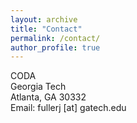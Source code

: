 ```yaml
---
layout: archive
title: "Contact"
permalink: /contact/
author_profile: true
---
```

CODA<br>
Georgia Tech<br>
Atlanta, GA 30332<br>
Email: fullerj [at] gatech.edu


